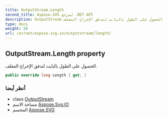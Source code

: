 ```yaml
---
title: OutputStream.Length
second_title: Aspose.SVG لمرجع .NET API
description: OutputStream ملكية. الحصول على الطول بالبايت لتدفق الإخراج المغلف.
type: docs
weight: 50
url: /ar/net/aspose.svg.io/outputstream/length/
---
```

## OutputStream.Length property

الحصول على الطول بالبايت لتدفق الإخراج المغلف.

```csharp
public override long Length { get; }
```

### أنظر أيضا

* class [OutputStream](../)
* مساحة الاسم [Aspose.Svg.IO](../../outputstream/)
* المجسم [Aspose.SVG](../../../)


